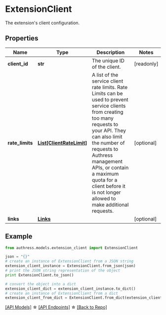 # ExtensionClient

The extension's client configuration.

## Properties
Name | Type | Description | Notes
------------ | ------------- | ------------- | -------------
**client_id** | **str** | The unique ID of the client. | [readonly] 
**rate_limits** | [**List[ClientRateLimit]**](ClientRateLimit.md) | A list of the service client rate limits. Rate Limits can be used to prevent service clients from creating too many requests to your API. They can also limit the number of requests to Authress management APIs, or contain a maximum quota for a client before it is not longer allowed to make additional requests. | [optional] 
**links** | [**Links**](Links.md) |  | [optional] 

## Example

```python
from authress.models.extension_client import ExtensionClient

json = "{}"
# create an instance of ExtensionClient from a JSON string
extension_client_instance = ExtensionClient.from_json(json)
# print the JSON string representation of the object
print ExtensionClient.to_json()

# convert the object into a dict
extension_client_dict = extension_client_instance.to_dict()
# create an instance of ExtensionClient from a dict
extension_client_from_dict = ExtensionClient.from_dict(extension_client_dict)
```
[[API Models]](./README.md#documentation-for-models) ☆ [[API Endpoints]](./README.md#documentation-for-api-endpoints) ☆ [[Back to Repo]](../README.md)


